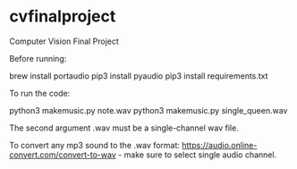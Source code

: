 # cvfinalproject
Computer Vision Final Project

Before running:

brew install portaudio
pip3 install pyaudio
pip3 install requirements.txt

To run the code:

python3 makemusic.py note.wav
python3 makemusic.py single_queen.wav

The second argument .wav must be a single-channel wav file.

To convert any mp3 sound to the .wav format: https://audio.online-convert.com/convert-to-wav - make sure to select single audio channel.

